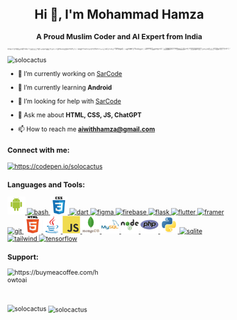 <h1 align="center">Hi 👋, I'm Mohammad Hamza</h1>
<h3 align="center">A Proud Muslim Coder and AI Expert from India</h3>

<p style="font-size:0.7px;">
:-===========---:------===============================================-=.  ::   .       :::. =@%#+##
:-============-------==-=============================================-=::..  .-:      .:....:#@=: +*
:-=============----=-=-===========================================++==:.    .--:-+...::.. ..:--=%%*%
:--=--===========================-======-=-----=:-:--:::::::---=--+%*----. .::-: .            :- =#@
:-::::.:---==#+==-=====-=-=-==-----:     :   .:.  . .    .. .:-----=**:--=::::::=-:..         -*####
:=:...      .++::....:.-+:-*+=-:=+=:   .... .:-. :.-: .. .:----=--------==--:::=-::::-:   .=:=+#@%- 
.-.   .....::.-=... -..---===+-+++*  .  ..-  .- :-+:-  :--=::+#*%+**+=::=------=--**%@*:==*+=.  .=. 
.-.           ...:..:  ::-++-=-:=---: .   . ::-:-##*%%@@@@@@@@@@@%*@#@==+++*+=+++=+@@@%%==:-::.  :.=
.-...                .:----::  ::::-::.::::-----#@@@@@@@@@@@@@@@@@@@@@@@@%%%%%%#%@%#***+=::=*       
.-.    .            .-*#+==-::::-:--=+=--=**+*+%@@@@@@@@@@@@@@@@@@@@@@@@#=+*%**##%*%%-=*==#@+. ..   
.-:......... .-=+++%@%#%@@-=--::+=#*#%+#++#%@@@@@@@@@@@@@@@@@@@@@@@@@@@@@@@@@@@@@@@@@+*+**-::       
 --++-=****@@%%*%@@@@%@@%*+:===#=+#%@%#*#+%%@@@@@@@@@@@@@@@@@@@@@@@@@@@@@@@@@@@@@@@@@+*#%+++. .:-==-
 .*%*-=+%%%+%%%%*#%@@@%#*-=-++=#+-*#- -+=@%@@@@@@@@@@@@@@%#*=--:%@@@@@@@@@@@@@@@@@#+%%@@%@@@%*%@@%*=
  +@#=-=#@@@+%@#**#@@##*=:-:=*%*@%#%@##@@%@@@@@@@@@@%#*+=-:::..  :@@@@@@@@@%@@@@%%@@@@@@+#%#%@%*-=@#
  +@%+--*+#=*#@*%=-*#%-%+.:-#+@-*-##%@@@@@@@@@%%+==-...  .:-::.   :*@@@@@@@*@@@@@*#@#%@@#=#%#*#*%@@@
  +@+-+=**+-**+*%%*==--::---+@@#%#*@%@@@@@@@@%#=---:::-+=**#%#-.  . :@@@@@@@@@@%#@@@#%@@@@@@@@@@@@@@
  -*#=*+*@%#*-+===-+=-#-::+#@@@@@@%@%@@@@@@@@#*#####%*%*%@@@@%%%@#@#=*@@@@@@@@@@@%@@@@@@@@@@@@@@@@@@
  =%@+===@%*=-==-+---*=%++=+++*##%@*#@@@@@#*++=%@@@%##-==@@@@@##+:-:  -@%*+*#%%%@=@@@@@@@@@@@@@@@@@@
  +@@#=--*---==---=--=.-   ::.=*+*@%@@@@@#:=%%@@@@@@#:  -====-..      :+%*+%*@@@**#@@@@@@@@@@@@@@@@@
  *@#@%*+#-=--::::----........=-+#@%%@@@@@%-@@@@@%#*-    .=+:.:.     ::-#%++  -%@+=@@@@@@@@@@@@@@@@@
  +@%*#+#++++===-:--@*.---*+*+#+*#@-%@@@@@@@=----:::==+*##*%%+-::::::::-=*#     %+=@@@@@@@@@@@@@@@@@
  =@%---:-=-=-=-+*++@=+  -:  =--.*%@@@@@@@@@+:.. -%%@@%%*-:-+@@%%#+-::::: ::-=- +*=@@@@@@@@@@@@@@@@@
..*%=+#-#*%*#*@@@@@@@+*..--..== :#@@@@@@@@@@+:::+%@#=*##***+=#@@@%*-:::-%- +=**.##+*@@@@@@@@@@@@@@@@
  +@==+*+#%@@#@@@@@@@@*=:+==-+=--#@@#*%%@@@@@+*#%@@%#@*---+**+*%%%*--::=@@=   .=@@*=@@@@@@@@@@@@@@@@
  =.  .-:-+*@@@@@@@@@@*=----:--::+#%=#%%#@@@@@%%%%@@%%%*==+=: .-+%%%*::-@@@=    .=+-@@@@@@@@@@@@@@@@
  -.  .     @@@@@@@@@@#=..::.=---+#@%%%+*#@@@@@%#*%#::-=#%+::: ::-%%%#-:#@%+        +%@@@@@@@@@@@@@@
  : ==@=#+  +%@@@@@@@@=.    ..  = -@@*++**@%#%=-*%%%-::...  ...:-+%%%%+-%%.:          .+#@@@@@@@@@@@
  --.%%-=+  +*%@@@@@@@*.    ::.:::*@@@@*--@*=:   :#%#-:....-===*%%%%%%*%%.                .=%%#@@@@@
*+***%%@%#*++@@@@@@@@@@+===:..-===*@@@@@%%@%=-.==-..=*+*#%@@@@%%%%%%%%%%.             :::    .-+@@@@
*+++++*#*@@#-@@@@@@@@@@%+:#*++*++++%@@@@@@@+-.:+    .#   +#%@@@@@@@@@%+             .-:..        =%@
. -- .--=@@+.@@@@@@@@@@@=.+%::%#--#%@@*+*+:: .:+...-+.    *%@@@@@@@@#:    .       ::..-.- . :   .  =
: =: ::.=@@= @@@@@@@@@@@@+%@**@%:=#%@#%- .:-----   :.      :*%@@@%+.             ==.  .:.:... ....  
:+%@#%%%@@@- %@@@@@@@@@@@@@@@%@@%+##@= .-. .:-.:   .                          .:*-.-   :-  .:.    . 
::+--#==%@@: *@@@@@@@@@@@*@@@@@@@@%-. ...:=-.  -. :.                      ..  =-: ..::-+=+.-.     ..
:::: #=-%@@-:=*%@@@@@@@##@@@@@@@#-  :::.:-::=-::: :                        -. -.  +--:.:.=.-.      :
=+:. -:.#@@=*+@@#@@@@@@@@@@@@@*. .::. :-=.  .:  . :                       ..-: -= *=    :::-..    ..
-   :. . .++*#@@@@@@@@%@@@@@+..:.  .-=:. :=-=#---.:                      .-=..:::-%*    : =.-.::.-. 
#:.:=. : ..=#*#**+-:-+++#@@:.:....--::--.:+%@=::. :         .-            :+::.%@@*#  ..::+= ====   
%*%@@%##++*%@*#@@%#@@@@@@@.:. ...:... :+%%%@@%+:.::.    :+***+*.         ..=.=:%%%#%-::::==+-:=-:- .
 *@@@@@@@@@@@@#@@@@@@@@@@+  ::   .::.  .=#@@@@##:.:.   .:++*%%@#=::       :. =:+@@##:.     :*-. ===:
%@@@@@@@@@@+==++-+*%%%@@%+    ::   .....  ..=#%%*:    #%%%%%@%@@@*=+:   . =. ---*%%*=-.....-=%-:*-=.
@@@@@@@@@@=--:.:::::::-=+%:   :.:..  .=.      .%%@*+-. :===-:-@%@%%#%*####*.-::.+*#=+:..... :#%@*..-
+%@@@@@%+---: .:::::::::::-: .  . ..::.:.   .:-%@%+.=+:..::== .+%%@@%%%%%@@.:-=-::--=::     .:@@*:. 
  -@*=-==-:::. :::::-====--%#-.=   :: :   .   .-:=*#*%%#-.    ...-=+%%@@@%-.-.:=:=*#*+=:---.--%@@#+*
  :%#=-::::::. ----=--::--+@@@%+    .:    +++--:   :=*#%%*=:        :+%+=*@*-+*++@@@%#*+=-.: .+@% =*
  .==-::::---: -::::::::--#@@@@@%:   .   +%++==+=:. .::  :-=.          +   .:.:-+#@@%*+.=::  .-%#   
   *%=-+=--:::.:::-**=+--#%@@@@@@*.    .*#.--.-:#++##+:..              # .      ..%%%*+=-:-..::-+-..
..:+#*-:--:...::--==*##%%%@@@@@@@@@%*= =@-:-=+--+:-@@@%#*=:    ::     :#           ...      .:      
----:-=---:::-==*#%@@@@@@@@@@@@@@@@@@@=%@%=    .   .:---==:    .  .  .*%::... .. :            :.    
::::=#%=-=++#@@@@@@@@%@@@@@@@@@@@%@@@@@#####=-+=.  :-*:     ..:::::::=@%..     . :           .:-.:. 
::::+*:=@@*@@@@@@@@@##%@@@@@%%%%%:+@@@@@@@%@*  =%@%@@%#***++-:-+::::-%@#..       . :.:..      : .  .
:-+**= .@@#%@@@@@@@@#@@@@@*========+@@@@@@@@@#-.%#-%@@#%%@@%#+::---=*%@*.:       : -:=--       :.. =

</p>

<p align="left"> <img src="https://komarev.com/ghpvc/?username=solocactus&label=Profile%20views&color=0e75b6&style=flat" alt="solocactus" /> </p>

- 🔭 I’m currently working on [SarCode](sarcode.netlify.app)

- 🌱 I’m currently learning **Android**

- 🤝 I’m looking for help with [SarCode](sarcode.netlify.app)

- 💬 Ask me about **HTML, CSS, JS, ChatGPT**

- 📫 How to reach me **aiwithhamza@gmail.com**

<h3 align="left">Connect with me:</h3>
<p align="left">
<a href="https://codepen.io/https://codepen.io/solocactus" target="blank"><img align="center" src="https://raw.githubusercontent.com/rahuldkjain/github-profile-readme-generator/master/src/images/icons/Social/codepen.svg" alt="https://codepen.io/solocactus" height="30" width="40" /></a>
</p>

<h3 align="left">Languages and Tools:</h3>
<p align="left"> <a href="https://developer.android.com" target="_blank" rel="noreferrer"> <img src="https://raw.githubusercontent.com/devicons/devicon/master/icons/android/android-original-wordmark.svg" alt="android" width="40" height="40"/> </a> <a href="https://www.gnu.org/software/bash/" target="_blank" rel="noreferrer"> <img src="https://www.vectorlogo.zone/logos/gnu_bash/gnu_bash-icon.svg" alt="bash" width="40" height="40"/> </a> <a href="https://www.w3schools.com/css/" target="_blank" rel="noreferrer"> <img src="https://raw.githubusercontent.com/devicons/devicon/master/icons/css3/css3-original-wordmark.svg" alt="css3" width="40" height="40"/> </a> <a href="https://dart.dev" target="_blank" rel="noreferrer"> <img src="https://www.vectorlogo.zone/logos/dartlang/dartlang-icon.svg" alt="dart" width="40" height="40"/> </a> <a href="https://www.figma.com/" target="_blank" rel="noreferrer"> <img src="https://www.vectorlogo.zone/logos/figma/figma-icon.svg" alt="figma" width="40" height="40"/> </a> <a href="https://firebase.google.com/" target="_blank" rel="noreferrer"> <img src="https://www.vectorlogo.zone/logos/firebase/firebase-icon.svg" alt="firebase" width="40" height="40"/> </a> <a href="https://flask.palletsprojects.com/" target="_blank" rel="noreferrer"> <img src="https://www.vectorlogo.zone/logos/pocoo_flask/pocoo_flask-icon.svg" alt="flask" width="40" height="40"/> </a> <a href="https://flutter.dev" target="_blank" rel="noreferrer"> <img src="https://www.vectorlogo.zone/logos/flutterio/flutterio-icon.svg" alt="flutter" width="40" height="40"/> </a> <a href="https://www.framer.com/" target="_blank" rel="noreferrer"> <img src="https://www.vectorlogo.zone/logos/framer/framer-icon.svg" alt="framer" width="40" height="40"/> </a> <a href="https://git-scm.com/" target="_blank" rel="noreferrer"> <img src="https://www.vectorlogo.zone/logos/git-scm/git-scm-icon.svg" alt="git" width="40" height="40"/> </a> <a href="https://www.w3.org/html/" target="_blank" rel="noreferrer"> <img src="https://raw.githubusercontent.com/devicons/devicon/master/icons/html5/html5-original-wordmark.svg" alt="html5" width="40" height="40"/> </a> <a href="https://www.java.com" target="_blank" rel="noreferrer"> <img src="https://raw.githubusercontent.com/devicons/devicon/master/icons/java/java-original.svg" alt="java" width="40" height="40"/> </a> <a href="https://developer.mozilla.org/en-US/docs/Web/JavaScript" target="_blank" rel="noreferrer"> <img src="https://raw.githubusercontent.com/devicons/devicon/master/icons/javascript/javascript-original.svg" alt="javascript" width="40" height="40"/> </a> <a href="https://www.mongodb.com/" target="_blank" rel="noreferrer"> <img src="https://raw.githubusercontent.com/devicons/devicon/master/icons/mongodb/mongodb-original-wordmark.svg" alt="mongodb" width="40" height="40"/> </a> <a href="https://www.mysql.com/" target="_blank" rel="noreferrer"> <img src="https://raw.githubusercontent.com/devicons/devicon/master/icons/mysql/mysql-original-wordmark.svg" alt="mysql" width="40" height="40"/> </a> <a href="https://nodejs.org" target="_blank" rel="noreferrer"> <img src="https://raw.githubusercontent.com/devicons/devicon/master/icons/nodejs/nodejs-original-wordmark.svg" alt="nodejs" width="40" height="40"/> </a> <a href="https://www.php.net" target="_blank" rel="noreferrer"> <img src="https://raw.githubusercontent.com/devicons/devicon/master/icons/php/php-original.svg" alt="php" width="40" height="40"/> </a> <a href="https://www.python.org" target="_blank" rel="noreferrer"> <img src="https://raw.githubusercontent.com/devicons/devicon/master/icons/python/python-original.svg" alt="python" width="40" height="40"/> </a> <a href="https://www.sqlite.org/" target="_blank" rel="noreferrer"> <img src="https://www.vectorlogo.zone/logos/sqlite/sqlite-icon.svg" alt="sqlite" width="40" height="40"/> </a> <a href="https://tailwindcss.com/" target="_blank" rel="noreferrer"> <img src="https://www.vectorlogo.zone/logos/tailwindcss/tailwindcss-icon.svg" alt="tailwind" width="40" height="40"/> </a> <a href="https://www.tensorflow.org" target="_blank" rel="noreferrer"> <img src="https://www.vectorlogo.zone/logos/tensorflow/tensorflow-icon.svg" alt="tensorflow" width="40" height="40"/> </a> </p>

<h3 align="left">Support:</h3>
<p><a href="https://www.buymeacoffee.com/https://buymeacoffee.com/howtoai"> <img align="left" src="https://cdn.buymeacoffee.com/buttons/v2/default-yellow.png" height="50" width="210" alt="https://buymeacoffee.com/howtoai" /></a></p><br><br>
<br><br>

<p><img align="left" src="https://github-readme-stats.vercel.app/api/top-langs?username=solocactus&show_icons=true&locale=en&layout=compact" alt="solocactus" /></p>

<p>&nbsp;<img align="center" src="https://github-readme-stats.vercel.app/api?username=solocactus&show_icons=true&locale=en" alt="solocactus" /></p>
